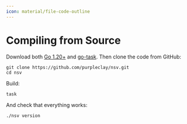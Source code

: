 ```yaml
---
icon: material/file-code-outline
---
```


# Compiling from Source

Download both [Go 1.20+](https://go.dev/doc/install) and [go-task](https://taskfile.dev/#/installation). Then clone the code from GitHub:

```{ .sh .no-select }
git clone https://github.com/purpleclay/nsv.git
cd nsv
```

Build:

```{ .sh .no-select }
task
```

And check that everything works:

```{ .sh .no-select }
./nsv version
```
